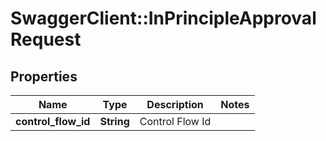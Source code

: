 # SwaggerClient::InPrincipleApprovalRequest

## Properties
Name | Type | Description | Notes
------------ | ------------- | ------------- | -------------
**control_flow_id** | **String** | Control Flow Id | 

